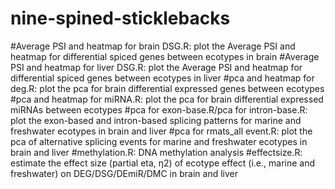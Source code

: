 # nine-spined-sticklebacks
#Average PSI and heatmap for brain DSG.R: plot the Average PSI and heatmap for differential spiced genes between ecotypes in brain
#Average PSI and heatmap for liver DSG.R: plot the Average PSI and heatmap for differential spiced genes between ecotypes in liver
#pca and heatmap for deg.R: plot the pca for brain differential expressed genes between ecotypes
#pca and heatmap for miRNA.R: plot the pca for brain differential expressed miRNAs between ecotypes
#pca for exon-base.R/pca for intron-base.R: plot the exon-based and intron-based splicing patterns for marine and freshwater ecotypes in brain and liver
#pca for rmats_all event.R: plot the pca of alternative splicing events for marine and freshwater ecotypes in brain and liver 
#methylation.R: DNA methylation analysis
#effectsize.R: estimate the effect size (partial eta, η2) of ecotype effect (i.e., marine and freshwater) on DEG/DSG/DEmiR/DMC in brain and liver
